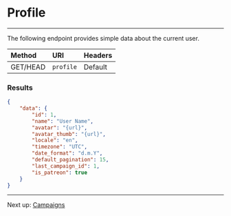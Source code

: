 # Profile

---

The following endpoint provides simple data about the current user.


| Method | URI | Headers |
| :- |   :-   |  :-  |
| GET/HEAD | `profile` | Default |

### Results

```json
{
    "data": {
        "id": 1,
        "name": "User Name",
        "avatar": "{url}",
        "avatar_thumb": "{url}",
        "locale": "en",
        "timezone": "UTC",
        "date_format": "d.m.Y",
        "default_pagination": 15,
        "last_campaign_id": 1,
        "is_patreon": true
    }
}
```

---
Next up: [Campaigns](/docs/{{version}}/campaigns)
